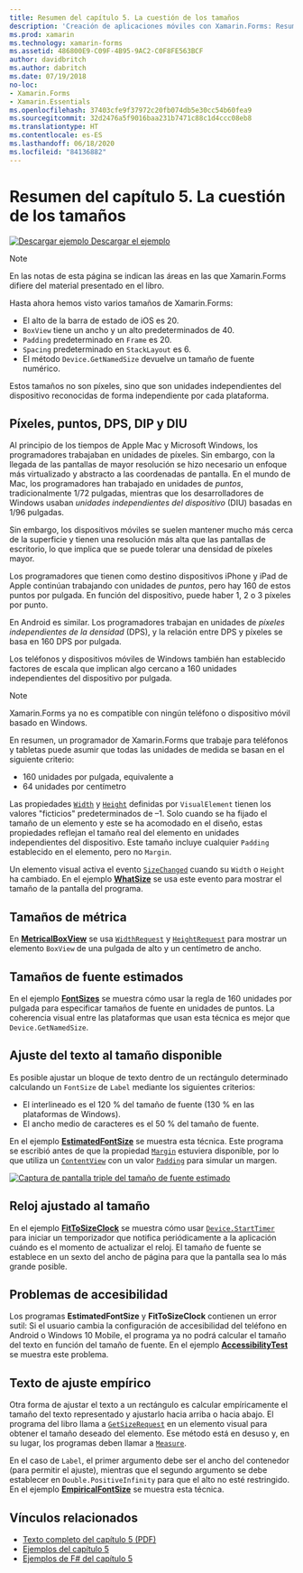 ```yaml
---
title: Resumen del capítulo 5. La cuestión de los tamaños
description: 'Creación de aplicaciones móviles con Xamarin.Forms: Resumen del capítulo 5. La cuestión de los tamaños'
ms.prod: xamarin
ms.technology: xamarin-forms
ms.assetid: 486800E9-C09F-4B95-9AC2-C0F8FE563BCF
author: davidbritch
ms.author: dabritch
ms.date: 07/19/2018
no-loc:
- Xamarin.Forms
- Xamarin.Essentials
ms.openlocfilehash: 37403cfe9f37972c20fb074db5e30cc54b60fea9
ms.sourcegitcommit: 32d2476a5f9016baa231b7471c88c1d4ccc08eb8
ms.translationtype: HT
ms.contentlocale: es-ES
ms.lasthandoff: 06/18/2020
ms.locfileid: "84136882"
---
```

# <a name="summary-of-chapter-5-dealing-with-sizes"></a>Resumen del capítulo 5. La cuestión de los tamaños

[![Descargar ejemplo](~/media/shared/download.png) Descargar el ejemplo](https://github.com/xamarin/xamarin-forms-book-samples/tree/master/Chapter05)

> [!NOTE]
> En las notas de esta página se indican las áreas en las que Xamarin.Forms difiere del material presentado en el libro.

Hasta ahora hemos visto varios tamaños de Xamarin.Forms:

- El alto de la barra de estado de iOS es 20.
- `BoxView` tiene un ancho y un alto predeterminados de 40.
- `Padding` predeterminado en `Frame` es 20.
- `Spacing` predeterminado en `StackLayout` es 6.
- El método `Device.GetNamedSize` devuelve un tamaño de fuente numérico.

Estos tamaños no son píxeles, sino que son unidades independientes del dispositivo reconocidas de forma independiente por cada plataforma.

## <a name="pixels-points-dps-dips-and-dius"></a>Píxeles, puntos, DPS, DIP y DIU

Al principio de los tiempos de Apple Mac y Microsoft Windows, los programadores trabajaban en unidades de píxeles. Sin embargo, con la llegada de las pantallas de mayor resolución se hizo necesario un enfoque más virtualizado y abstracto a las coordenadas de pantalla. En el mundo de Mac, los programadores han trabajado en unidades de *puntos*, tradicionalmente 1/72 pulgadas, mientras que los desarrolladores de Windows usaban *unidades independientes del dispositivo* (DIU) basadas en 1/96 pulgadas.

Sin embargo, los dispositivos móviles se suelen mantener mucho más cerca de la superficie y tienen una resolución más alta que las pantallas de escritorio, lo que implica que se puede tolerar una densidad de píxeles mayor.

Los programadores que tienen como destino dispositivos iPhone y iPad de Apple continúan trabajando con unidades de *puntos*, pero hay 160 de estos puntos por pulgada. En función del dispositivo, puede haber 1, 2 o 3 píxeles por punto.

En Android es similar. Los programadores trabajan en unidades de *píxeles independientes de la densidad* (DPS), y la relación entre DPS y píxeles se basa en 160 DPS por pulgada.

Los teléfonos y dispositivos móviles de Windows también han establecido factores de escala que implican algo cercano a 160 unidades independientes del dispositivo por pulgada.

> [!NOTE]
> Xamarin.Forms ya no es compatible con ningún teléfono o dispositivo móvil basado en Windows.

En resumen, un programador de Xamarin.Forms que trabaje para teléfonos y tabletas puede asumir que todas las unidades de medida se basan en el siguiente criterio:

- 160 unidades por pulgada, equivalente a
- 64 unidades por centímetro

Las propiedades [`Width`](xref:Xamarin.Forms.VisualElement.Width) y [`Height`](xref:Xamarin.Forms.VisualElement.Height) definidas por `VisualElement` tienen los valores "ficticios" predeterminados de &ndash;1. Solo cuando se ha fijado el tamaño de un elemento y este se ha acomodado en el diseño, estas propiedades reflejan el tamaño real del elemento en unidades independientes del dispositivo. Este tamaño incluye cualquier `Padding` establecido en el elemento, pero no `Margin`.

Un elemento visual activa el evento [`SizeChanged`](xref:Xamarin.Forms.VisualElement.SizeChanged) cuando su `Width` o `Height` ha cambiado. En el ejemplo [**WhatSize**](https://github.com/xamarin/xamarin-forms-book-samples/tree/master/Chapter05/WhatSize) se usa este evento para mostrar el tamaño de la pantalla del programa.

## <a name="metrical-sizes"></a>Tamaños de métrica

En [**MetricalBoxView**](https://github.com/xamarin/xamarin-forms-book-samples/tree/master/Chapter05/MetricalBoxView) se usa [`WidthRequest`](xref:Xamarin.Forms.VisualElement.WidthRequest) y [`HeightRequest`](xref:Xamarin.Forms.VisualElement.HeightRequest) para mostrar un elemento `BoxView` de una pulgada de alto y un centímetro de ancho.

## <a name="estimated-font-sizes"></a>Tamaños de fuente estimados

En el ejemplo [**FontSizes**](https://github.com/xamarin/xamarin-forms-book-samples/tree/master/Chapter05/FontSizes) se muestra cómo usar la regla de 160 unidades por pulgada para especificar tamaños de fuente en unidades de puntos. La coherencia visual entre las plataformas que usan esta técnica es mejor que `Device.GetNamedSize`.

## <a name="fitting-text-to-available-size"></a>Ajuste del texto al tamaño disponible

Es posible ajustar un bloque de texto dentro de un rectángulo determinado calculando un `FontSize` de `Label` mediante los siguientes criterios:

- El interlineado es el 120 % del tamaño de fuente (130 % en las plataformas de Windows).
- El ancho medio de caracteres es el 50 % del tamaño de fuente.

En el ejemplo [**EstimatedFontSize**](https://github.com/xamarin/xamarin-forms-book-samples/tree/master/Chapter05/EstimatedFontSize) se muestra esta técnica. Este programa se escribió antes de que la propiedad [`Margin`](xref:Xamarin.Forms.View.Margin) estuviera disponible, por lo que utiliza un [`ContentView`](xref:Xamarin.Forms.ContentView) con un valor [`Padding`](xref:Xamarin.Forms.Layout.Padding) para simular un margen.

[![Captura de pantalla triple del tamaño de fuente estimado](images/ch05fg07-small.png "Ajuste de texto al tamaño disponible")](images/ch05fg07-large.png#lightbox "Ajuste de texto al tamaño disponible")

## <a name="a-fit-to-size-clock"></a>Reloj ajustado al tamaño

En el ejemplo [**FitToSizeClock**](https://github.com/xamarin/xamarin-forms-book-samples/tree/master/Chapter05/FitToSizeClock) se muestra cómo usar [`Device.StartTimer`](xref:Xamarin.Forms.Device.StartTimer(System.TimeSpan,System.Func{System.Boolean})) para iniciar un temporizador que notifica periódicamente a la aplicación cuándo es el momento de actualizar el reloj. El tamaño de fuente se establece en un sexto del ancho de página para que la pantalla sea lo más grande posible.

## <a name="accessibility-issues"></a>Problemas de accesibilidad

Los programas **EstimatedFontSize** y **FitToSizeClock** contienen un error sutil: Si el usuario cambia la configuración de accesibilidad del teléfono en Android o Windows 10 Mobile, el programa ya no podrá calcular el tamaño del texto en función del tamaño de fuente. En el ejemplo [**AccessibilityTest**](https://github.com/xamarin/xamarin-forms-book-samples/tree/master/Chapter05/AccessibilityTest) se muestra este problema.

## <a name="empirically-fitting-text"></a>Texto de ajuste empírico

Otra forma de ajustar el texto a un rectángulo es calcular empíricamente el tamaño del texto representado y ajustarlo hacia arriba o hacia abajo. El programa del libro llama a [`GetSizeRequest`](xref:Xamarin.Forms.VisualElement.GetSizeRequest(System.Double,System.Double)) en un elemento visual para obtener el tamaño deseado del elemento. Ese método está en desuso y, en su lugar, los programas deben llamar a [`Measure`](xref:Xamarin.Forms.VisualElement.Measure(System.Double,System.Double,Xamarin.Forms.MeasureFlags)).

En el caso de `Label`, el primer argumento debe ser el ancho del contenedor (para permitir el ajuste), mientras que el segundo argumento se debe establecer en `Double.PositiveInfinity` para que el alto no esté restringido. En el ejemplo [**EmpiricalFontSize**](https://github.com/xamarin/xamarin-forms-book-samples/tree/master/Chapter05/EmpiricalFontSize) se muestra esta técnica.

## <a name="related-links"></a>Vínculos relacionados

- [Texto completo del capítulo 5 (PDF)](https://download.xamarin.com/developer/xamarin-forms-book/XamarinFormsBook-Ch05-Apr2016.pdf)
- [Ejemplos del capítulo 5](https://github.com/xamarin/xamarin-forms-book-samples/tree/master/Chapter05)
- [Ejemplos de F# del capítulo 5](https://github.com/xamarin/xamarin-forms-book-samples/tree/master/Chapter05/FS)
